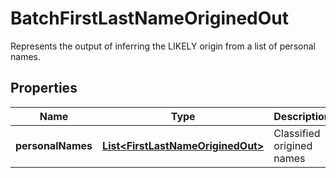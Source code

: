 

# BatchFirstLastNameOriginedOut

Represents the output of inferring the LIKELY origin from a list of personal names.

## Properties

| Name | Type | Description | Notes |
|------------ | ------------- | ------------- | -------------|
|**personalNames** | [**List&lt;FirstLastNameOriginedOut&gt;**](FirstLastNameOriginedOut.md) | Classified origined names |  [optional] |



